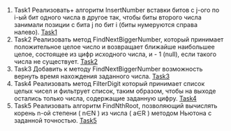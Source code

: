 1. Task1 Реализовать+ алгоритм InsertNumber вставки битов с j-ого по i-ый бит одного числа в другое так, чтобы биты второго числа занимали позиции с бита j по бит i (биты нумеруются справа налево).
<a href="https://github.com/SIV220785/Training_Epam/blob/master/NET.W.2019.Slavnikov.02/TasksDay2/Task1.cs">Task1</a>
2. Task2 Реализовать метод FindNextBiggerNumber, который принимает положительное целое число и возвращает ближайше наибольшее целое, состоящее из цифр исходного числа, и - 1 (null), если такого числа не существует.
<a href="https://github.com/SIV220785/Training_Epam/blob/master/NET.W.2019.Slavnikov.02/TasksDay2/Task2.cs">Task2</a>
3. Task3 Добавить к методу FindNextBiggerNumber возможность вернуть время нахождения заданного числа.
<a href="https://github.com/SIV220785/Training_Epam/blob/master/NET.W.2019.Slavnikov.02/TasksDay2/Task3.cs">Task3</a>
4. Task4 Реализовать метод FilterDigit который принимает список целых чисел и фильтрует список, таким образом, чтобы на выходе остались только числа, содержащие заданную цифру.
<a href="https://github.com/SIV220785/Training_Epam/blob/master/NET.W.2019.Slavnikov.02/TasksDay2/Task4.cs">Task4</a>
5. Task5 Реализовать алгоритм FindNthRoot, позволяющий вычислять корень n-ой степени ( n∈N ) из числа ( a∈R ) методом Ньютона с заданной точностью.
<a href="https://github.com/SIV220785/Training_Epam/blob/master/NET.W.2019.Slavnikov.02/TasksDay2/Task5.cs">Task5</a>
